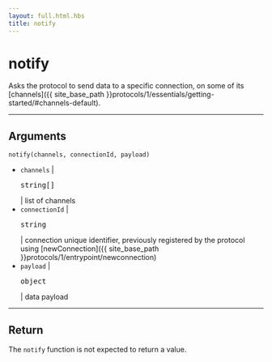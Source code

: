 ```yaml
---
layout: full.html.hbs
title: notify
---
```


# notify

Asks the protocol to send data to a specific connection, on some of its [channels]({{ site_base_path }}protocols/1/essentials/getting-started/#channels-default).

---

## Arguments

`notify(channels, connectionId, payload)`

* `channels` | <pre>string[]</pre> | list of channels
* `connectionId` | <pre>string</pre> | connection unique identifier, previously registered by the protocol using [newConnection]({{ site_base_path }}protocols/1/entrypoint/newconnection)
* `payload` | <pre>object</pre> | data payload

---

## Return

The `notify` function is not expected to return a value.
